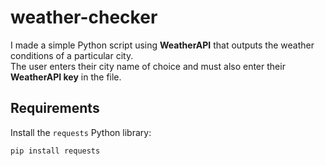 # weather-checker

I made a simple Python script using **WeatherAPI** that outputs the weather conditions of a particular city.  
The user enters their city name of choice and must also enter their **WeatherAPI key** in the file.

## Requirements

Install the `requests` Python library:

```bash
pip install requests
